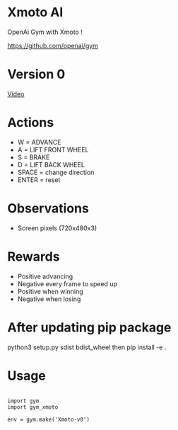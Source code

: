 # Xmoto AI

OpenAi Gym with Xmoto !

https://github.com/openai/gym


# Version 0
[Video](https://www.youtube.com/watch?v=ks1ci2bMIiY&feature=youtu.be)


# Actions
 - W = ADVANCE
 - A = LIFT FRONT WHEEL
 - S = BRAKE
 - D = LIFT BACK WHEEL
 - SPACE = change direction
 - ENTER = reset

  # Observations
  - Screen pixels (720x480x3) 

  # Rewards
  - Positive advancing
  - Negative every frame to speed up
  - Positive when winning
  - Negative when losing



  # After updating pip package
  python3 setup.py sdist bdist_wheel
  then pip install -e .

  # Usage

  ```

  import gym
  import gym_xmoto

  env = gym.make('Xmoto-v0')

  ```
